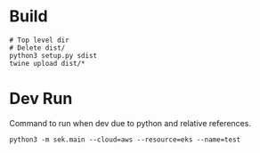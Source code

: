 # Build
```
# Top level dir
# Delete dist/
python3 setup.py sdist
twine upload dist/*
```


# Dev Run
Command to run when dev due to python and relative references.
```
python3 -m sek.main --cloud=aws --resource=eks --name=test
```
